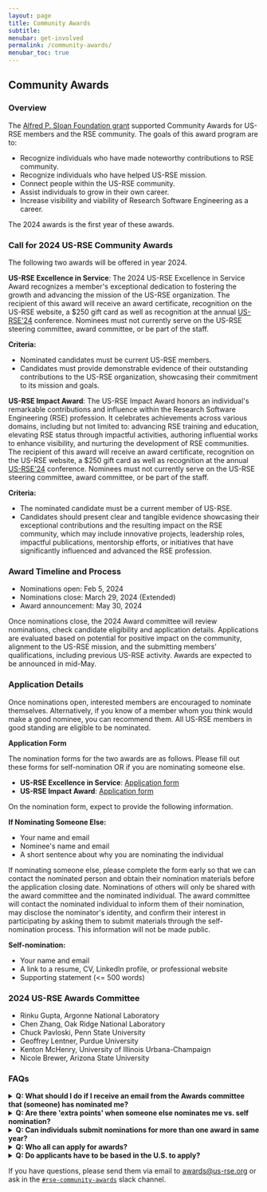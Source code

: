 ```yaml
---
layout: page
title: Community Awards
subtitle:
menubar: get-involved
permalink: /community-awards/
menubar_toc: true
---
```


## Community Awards

### Overview

The [Alfred P. Sloan Foundation grant](https://us-rse.org/2023-04-27-sloan-grant-initiatives/)
supported Community Awards for US-RSE members and the RSE community. The goals of this award program are to:

- Recognize individuals who have made noteworthy contributions to RSE community.
- Recognize individuals who have helped US-RSE mission.
- Connect people within the US-RSE community.
- Assist individuals to grow in their own career.
- Increase visibility and viability of Research Software Engineering as a career.

The 2024 awards is the first year of these awards. 

### Call for 2024 US-RSE Community Awards

The following two awards will be offered in year 2024. 

**US-RSE Excellence in Service**: 
The 2024 US-RSE Excellence in Service Award recognizes a member's exceptional dedication to fostering the growth and advancing the mission of the US-RSE organization. The recipient of this award will receive an award certificate, recognition on the US-RSE website, a $250 gift card as well as recognition at the annual [US-RSE'24](https://us-rse.org/usrse24) conference. Nominees must not currently serve on the US-RSE steering committee, award committee, or be part of the staff.

**Criteria:**
* Nominated candidates must be current US-RSE members.
* Candidates must provide demonstrable evidence of their outstanding contributions to the US-RSE organization, showcasing their commitment to its mission and goals.

**US-RSE Impact Award**: 
The US-RSE Impact Award honors an individual's remarkable contributions and influence within the Research Software Engineering (RSE) profession. It celebrates achievements across various domains, including but not limited to: advancing RSE training and education, elevating RSE status through impactful activities, authoring influential works to enhance visibility, and nurturing the development of RSE communities. The recipient of this award will receive an award certificate, recognition on the US-RSE website, a $250 gift card as well as recognition at the annual [US-RSE'24](https://us-rse.org/usrse24) conference. Nominees must not currently serve on the US-RSE steering committee, award committee, or be part of the staff.

**Criteria:**
* The nominated candidate must be a current member of US-RSE.
* Candidates should present clear and tangible evidence showcasing their exceptional contributions and the resulting impact on the RSE community, which may include innovative projects, leadership roles, impactful publications, mentorship efforts, or initiatives that have significantly influenced and advanced the RSE profession.

### Award Timeline and Process
* Nominations open: Feb 5, 2024
* Nominations close: March 29, 2024 (Extended)
* Award announcement:  May 30, 2024

Once nominations close, the 2024 Award committee will review nominations, check candidate eligibility and application details. 
Applications are evaluated based on potential for positive impact on the community, alignment to the US-RSE mission, and the submitting members’ qualifications, including previous US-RSE activity.
Awards are expected to be announced in mid-May.

### Application Details

Once nominations open, interested members are encouraged to nominate themselves.
Alternatively, if you know of a member whom you think would make a good nominee, you can recommend them. 
All US-RSE members in good standing are eligible to be nominated.

**Application  Form**

The nomination forms for the two awards are as follows. Please fill out these forms for self-nomination OR if you are nominating someone else. 
* **US-RSE Excellence in Service**: [Application form](https://docs.google.com/forms/d/e/1FAIpQLSfMBJR5VoQyg15XJRvFwigmUwt31g9QL7JJ3pXWU7GtBPXF8Q/viewform)
* **US-RSE Impact Award**:  [Application form](https://docs.google.com/forms/d/e/1FAIpQLSfun2ePaHiXEt4CnceCBiB4TBI5ORlC8KwkjgslahPhVs1jdw/viewform)

On the nomination form, expect to provide the following information.

**If Nominating Someone Else:**
* Your name and email
* Nominee's name and email
* A short sentence about why you are nominating the individual

If nominating someone else, please complete the form early so that we can contact the nominated person and obtain their nomination materials before the application closing date. Nominations of others will only be shared with the award committee and the nominated individual. The award committee will contact the nominated individual to inform them of their nomination, may disclose the nominator's identity, and confirm their interest in participating by asking them to submit materials through the self-nomination process. This information will not be made public.

**Self-nomination:**
* Your name and email
* A link to a resume, CV, LinkedIn profile, or professional website
* Supporting statement (<= 500 words)


### 2024 US-RSE Awards Committee
* Rinku Gupta, Argonne National Laboratory
* Chen Zhang, Oak Ridge National Laboratory
* Chuck Pavloski, Penn State University
* Geoffrey Lentner, Purdue University
* Kenton McHenry, University of Illinois Urbana-Champaign
* Nicole Brewer, Arizona State University

### FAQs

<details>
  <summary><b>Q: What should I do if I receive an email from the Awards committee that (someone) has nominated me?</b></summary>
    A: If someone else nominates you, the Awards committee will send you an email asking you to fill out the self-nomination form. Please proceed to fill out the application form, select 'self-nomination,' and enter the required details.
</details>

<details>
  <summary><b>Q: Are there 'extra points' when someone else nominates me vs. self nomination? </b></summary>
    A: There are no 'extra points' whether you self-nominate or if someone else suggests your name (and then you are contacted by the Awards committee to fill out the self-nomination form). Regardless of the approach, all candidates must eventually fill out the self-nomination form and state why they are deserving candidates for the award - This is to ensure that the process is fair whether candidates are self-nominated or recommended by others. So, we encourage you to nominate yourself.
</details>

<details>
  <summary><b>Q: Can individuals submit nominations for more than one award in same year?</b></summary>
    A: No, individuals cannot apply for multiple awards in the same year.
</details>

<details>
  <summary><b>Q: Who all can apply for awards? </b></summary>
    A: The applicant/nominee has to be a current US-RSE member. Current US-RSE Steering Committee members or staff members cannot apply for awards.
</details>

<details>
  <summary><b>Q: Do applicants have to be based in the U.S. to apply?</b></summary>
    A: No; any member of US-RSE is eligible to apply.
</details>




If you have questions, please send them via email to [awards@us-rse.org](mailto:awards@us-rse.org)
or ask in the [`#rse-community-awards`](https://usrse.slack.com/archives/C061FLX5J57) slack channel.
